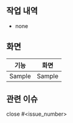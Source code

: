 ## 작업 내역

- none

## 화면
| 기능     | 화면     |
|--------|--------|
| Sample | Sample |


## 관련 이슈
close #<issue_number>
